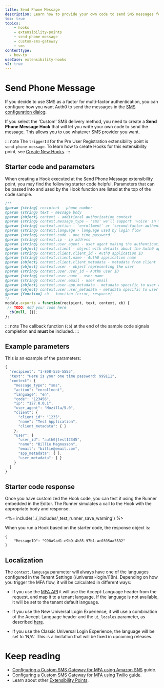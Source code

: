 ```yaml
---
title: Send Phone Message
description: Learn how to provide your own code to send SMS messages for MFA
toc: true
topics:
    - hooks
    - extensibility-points
    - send-phone-message
    - custom-sms-gateway
    - sms 
contentType:
  - how-to
useCase: extensibility-hooks
v2: true
---
```

# Send Phone Message

If you decide to use SMS as a factor for multi-factor authentication, you can configure how you want Auth0 to send the messages in the [SMS configuration dialog](/multifactor-authentication/factors/sms#administrative-setup).

If you select the 'Custom' SMS delivery method, you need to create a **Send Phone Message Hook** that will let you write your own code to send the message. This allows you to use whatever SMS provider you want.

::: note
The `triggerId` for the Pre User Registration extensibility point is `send-phone-message`. To learn how to create Hooks for this extensibility point, see [Create New Hooks](/hooks/create).
:::

## Starter code and parameters

When creating a Hook executed at the Send Phone Message extensibility point, you may find the following starter code helpful. Parameters that can be passed into and used by the Hook function are listed at the top of the code sample.

```js
/**
@param {string} recipient - phone number
@param {string} text - message body
@param {object} context - additional authorization context
@param {string} context.message_type - 'sms' we'll support 'voice' in the future too
@param {string} context.action - 'enrollment' or 'second-factor-authentication'
@param {string} context.language - language used by login flow
@param {string} context.code - one time password
@param {string} context.ip - ip address
@param {string} context.user_agent - user agent making the authentication request
@param {object} context.client - object with details about the Auth0 application
@param {string} context.client.client_id - Auth0 application ID
@param {string} context.client.name - Auth0 application name
@param {object} context.client.client_metadata - metadata from client
@param {object} context.user - object representing the user
@param {string} context.user.user_id - Auth0 user ID
@param {string} context.user.name - user name
@param {string} context.user.email - user email
@param {object} context.user.app_metadata - metadata specific to user and application
@param {object} context.user.user_metadata - metadata specific to user
@param {function} cb - function (error, response)
*/
module.exports = function(recipient, text, context, cb) {
 // TODO: Add your code here 
  cb(null, {}); 
};
```

::: note
The callback function (`cb`) at the end of the sample code signals completion and **must** be included.
:::

## Example parameters

This is an example of the parameters:

```js
{
  "recipient": "1-808-555-5555",
  "text": "Here is your one time password: 999111",
  "context": {
    "message_type": "sms",
    "action": "enrollment",
    "language": "en",
    "code": "123456",
    "ip": "127.0.0.1",
    "user_agent": "Mozilla/5.0",
    "client": {
      "client_id": "1235",
      "name": "Test Application",
      "client_metadata": { }
    },
    "user": {
      "user_id": "auth0|test12345",
      "name": "Billie Magnusson",
      "email": "billie@email.com",
      "app_metadata": { },
      "user_metadata": { }
    }
  }
}
```

## Starter code response

Once you have customized the Hook code, you can test it using the Runner embedded in the Editor. The Runner simulates a call to the Hook with the appropriate body and response.

<%= include('../_includes/_test_runner_save_warning') %>

When you run a Hook based on the starter code, the response object is:

```
{
    "MessageID": "998a9ad1-c9b9-4b85-97b1-ac0305aa5532"
}
```

## Localization

The `context.language` parameter will always have one of the languages configured in the Tenant Settings (/universal-login/i18n). Depending on how you trigger the MFA flow, it will be calculated in different ways:

- If you use the [MFA API](/mfa/concepts/mfa-api) it will use the Accept-Language header from the request, and map it to a tenant language. If the language is not available, it will be set to the tenant default language.

- If you use the New Universal Login Experience, it will use a combination of the Accept-Language header and the `ui_locales` parameter, as described [here](/i18n#language-selection).

- If you use the Classic Universal Login Experience, the language will be set to 'N/A'. This is a limitation that will be fixed in upcoming releases.

# Keep reading

- [Configuring a Custom SMS Gateway for MFA using Amazon SNS](/multifactor-authentication/send-phone-message-hook-amazon-sns) guide. 
- [Configuring a Custom SMS Gateway for MFA using Twilio](/multifactor-authentication/send-phone-message-hook-twilio) guide. 
- Learn about other [Extensibility Points](/hooks/extensibility-points).
